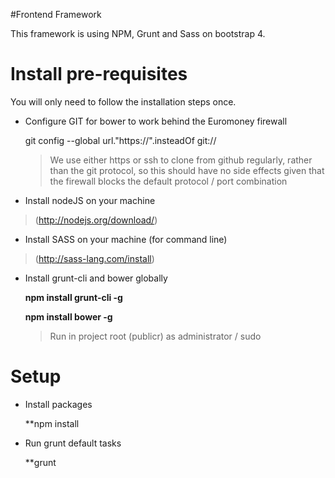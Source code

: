 #Frontend Framework

This framework is using NPM, Grunt and Sass on bootstrap 4.

# Install pre-requisites

You will only need to follow the installation steps once.

* Configure GIT for bower to work behind the Euromoney firewall

	git config --global url."https://".insteadOf git://

	>  We use either https or ssh to clone from github regularly, rather than the git protocol, so this should have no side effects given that the firewall blocks the default protocol / port combination

* Install nodeJS on your machine
> (http://nodejs.org/download/)

* Install SASS on your machine (for command line)
> (http://sass-lang.com/install)

* Install grunt-cli and bower globally

	**npm install grunt-cli -g**

	**npm install bower -g**

	> Run in project root (publicr) as administrator / sudo

# Setup

* Install packages

	**npm install

* Run grunt default tasks

	**grunt
